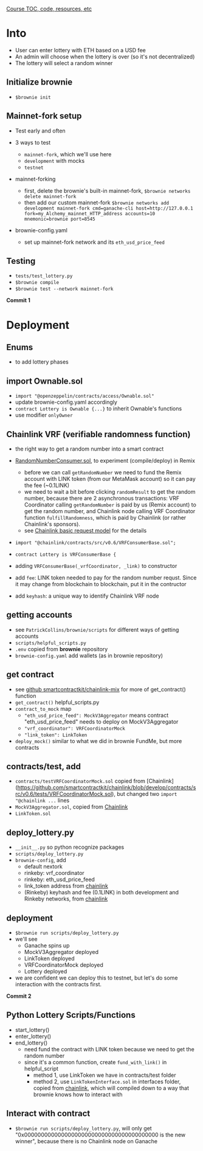 [Course TOC, code, resources, etc](https://github.com/smartcontractkit/full-blockchain-solidity-course-py/blob/main/README.md#lesson-7-smartcontract-lottery)

# Into

- User can enter lottery with ETH based on a USD fee
- An admin will choose when the lottery is over (so it's not decentralized)
- The lottery will select a random winner

## Initialize brownie

- `$brownie init`

## Mainnet-fork setup

- Test early and often
- 3 ways to test

  - `mainnet-fork`, which we'll use here
  - `development` with mocks
  - `testnet`

- mainnet-forking

  - first, delete the brownie's built-in mainnet-fork, `$brownie networks delete mainnet-fork`
  - then add our custom mainnet-fork `$brownie networks add development mainnet-fork cmd=ganache-cli host=http://127.0.0.1 fork=my_Alchemy_mainnet_HTTP_address accounts=10 mnemonic=brownie port=8545`

- brownie-config.yaml

  - set up mainnet-fork network and its `eth_usd_price_feed`

## Testing

- `tests/test_lottery.py`
- `$brownie compile`
- `$brownie test --network mainnet-fork`

**Commit 1**

# Deployment

## Enums

- to add lottery phases

## import Ownable.sol

- `import "@openzeppelin/contracts/access/Ownable.sol"`
- update brownie-config.yaml accordingly
- `contract Lottery is Ownable {...}` to inherit Ownable's functions
- use modifier `onlyOwner`

## Chainlink VRF (verifiable randomness function)

- the right way to get a random number into a smart contract

- [RandomNumberConsumer.sol](https://docs.chain.link/docs/get-a-random-number/), to experiment (compile/deploy) in Remix

  - before we can call `getRandomNumber` we need to fund the Remix account with LINK token (from our MetaMask account) so it can pay the fee (~0.1LINK)
  - we need to wait a bit before clicking `randomResult` to get the random number, because there are 2 asynchronous transactions: VRF Coordinator calling `getRandomNumber` is paid by us (Remix account) to get the random number, and Chainlink node calling VRF Coordinator function `fulfillRandomness`, which is paid by Chainlink (or rather Chainlink's sponsors).
  - see [Chainlink basic request model](https://docs.chain.link/docs/architecture-request-model/) for the details

- `import "@chainlink/contracts/src/v0.6/VRFConsumerBase.sol";`
- `contract Lottery is VRFConsumerBase {`
- adding `VRFConsumerBase(_vrfCoordinator, _link)` to constructor
- add `fee`: LINK token needed to pay for the random number requst. Since it may change from blockchain to blockchain, put it in the contructor
- add `keyhash`: a unique way to identify Chainlink VRF node

## getting accounts

- see `PatrickCollins/brownie/scripts` for different ways of getting accounts
- `scripts/helpful_scripts.py`
- `.env` copied from **brownie** repository
- `brownie-config.yaml` add wallets (as in brownie repository)

## get contract

- see [github smartcontractkit/chainlink-mix](https://github.com/smartcontractkit/chainlink-mix/blob/master/scripts/helpful_scripts.py) for more of get_contract() function
- `get_contract()` helpful_scripts.py
- `contract_to_mock` map
  - `"eth_usd_price_feed": MockV3Aggregator` means contract "eth_usd_price_feed" needs to deploy on MockV3Aggregator
  - `"vrf_coordinator": VRFCoordinatorMock`
  - `"link_token": LinkToken`
- `deploy_mock()` similar to what we did in brownie FundMe, but more contracts

## contracts/test, add

- `contracts/testVRFCoordinatorMock.sol` copied from [Chainlink] (https://github.com/smartcontractkit/chainlink/blob/develop/contracts/src/v0.6/tests/VRFCoordinatorMock.sol), but changed two `import "@chainlink ...` lines
- `MockV3Aggregator.sol`, copied from [Chainlink](https://github.com/smartcontractkit/chainlink/blob/develop/contracts/src/v0.6/tests/MockV3Aggregator.sol)
- `LinkToken.sol`

## deploy_lottery.py

- `__init__.py` so python recognize packages
- `scripts/deploy_lottery.py`
- `brownie-config`, add
  - default nextork
  - rinkeby: vrf_coordinator
  - rinkeby: eth_usd_price_feed
  - link_token address from [chainlink](https://docs.chain.link/docs/link-token-contracts/)
  - (Rinkeby) keyhash and fee (0.1LINK) in both development and Rinkeby networks, from [chainlink](https://docs.chain.link/docs/vrf-contracts/)

## deployment

- `$brownie run scripts/deploy_lottery.py`
- we'll see
  - Ganache spins up
  - MockV3Aggregator deployed
  - LinkToken deployed
  - VRFCoordinatorMock deployed
  - Lottery deployed
- we are confident we can deploy this to testnet, but let's do some interaction with the contracts first.

**Commit 2**

## Python Lottery Scripts/Functions

- start_lottery()
- enter_lottery()
- end_lottery()
  - need fund the contract with LINK token because we need to get the random number
  - since it's a common function, create `fund_with_link()` in helpful_script
    - method 1, use LinkToken we have in contracts/test folder
    - method 2, use `LinkTokenInterface.sol` in interfaces folder, copied from [chainlink](https://github.com/smartcontractkit/chainlink-mix/blob/master/interfaces/LinkTokenInterface.sol), which will compiled down to a way that brownie knows how to interact with

## Interact with contract

- `$brownie run scripts/deploy_lottery.py`, will only get "0x0000000000000000000000000000000000000000 is the new winner", because there is no Chainlink node on Ganache
